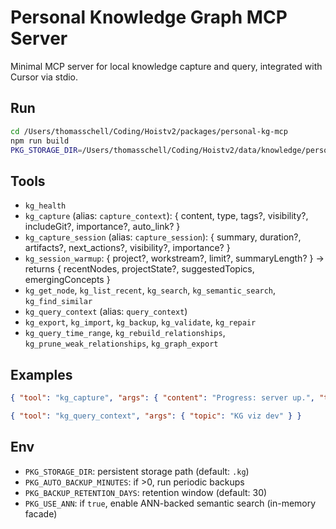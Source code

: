 # Personal Knowledge Graph MCP Server

Minimal MCP server for local knowledge capture and query, integrated with Cursor via stdio.

## Run

```bash
cd /Users/thomasschell/Coding/Hoistv2/packages/personal-kg-mcp
npm run build
PKG_STORAGE_DIR=/Users/thomasschell/Coding/Hoistv2/data/knowledge/personal npm run start:cjs
```

## Tools
- `kg_health`
- `kg_capture` (alias: `capture_context`): { content, type, tags?, visibility?, includeGit?, importance?, auto_link? }
- `kg_capture_session` (alias: `capture_session`): { summary, duration?, artifacts?, next_actions?, visibility?, importance? }
- `kg_session_warmup`: { project?, workstream?, limit?, summaryLength? } → returns { recentNodes, projectState?, suggestedTopics, emergingConcepts }
- `kg_get_node`, `kg_list_recent`, `kg_search`, `kg_semantic_search`, `kg_find_similar`
- `kg_query_context` (alias: `query_context`)
- `kg_export`, `kg_import`, `kg_backup`, `kg_validate`, `kg_repair`
- `kg_query_time_range`, `kg_rebuild_relationships`, `kg_prune_weak_relationships`, `kg_graph_export`

## Examples

```json
{ "tool": "kg_capture", "args": { "content": "Progress: server up.", "type": "progress", "includeGit": true } }
```

```json
{ "tool": "kg_query_context", "args": { "topic": "KG viz dev" } }
```

## Env
- `PKG_STORAGE_DIR`: persistent storage path (default: `.kg`)
- `PKG_AUTO_BACKUP_MINUTES`: if >0, run periodic backups
- `PKG_BACKUP_RETENTION_DAYS`: retention window (default: 30)
- `PKG_USE_ANN`: if `true`, enable ANN-backed semantic search (in-memory facade)


